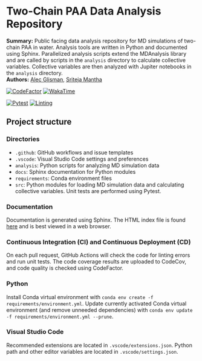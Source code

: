# Two-Chain PAA Data Analysis Repository

**Summary:** Public facing data analysis repository for MD simulations of two-chain PAA in water.
Analysis tools are written in Python and documented using Sphinx.
Parallelized analysis scripts extend the MDAnalysis library and are called by scripts in the `analysis` directory to calculate collective variables.
Collective variables are then analyzed with Jupiter notebooks in the `analysis` directory.  
**Authors:** [Alec Glisman](https://github.com/alec-glisman), [Sriteja Mantha](https://github.com/sritejamantha)  

[![CodeFactor](https://www.codefactor.io/repository/github/alec-glisman/data-analysis/badge?s=80921ba60816cb7eea4040f846dafcbbc123c96c)](https://www.codefactor.io/repository/github/alec-glisman/data-analysis)
[![WakaTime](https://wakatime.com/badge/github/alec-glisman/data-analysis.svg)](https://wakatime.com/badge/github/alec-glisman/data-analysis)

[![Pytest](https://github.com/alec-glisman/Analysis-Two-Chain-PAA/actions/workflows/conda-pytest.yml/badge.svg)](https://github.com/alec-glisman/Analysis-Two-Chain-PAA/actions/workflows/conda-pytest.yml)
[![Linting](https://github.com/alec-glisman/Analysis-Two-Chain-PAA/actions/workflows/code-linting.yml/badge.svg)](https://github.com/alec-glisman/Analysis-Two-Chain-PAA/actions/workflows/code-linting.yml)

## Project structure

### Directories

- `.github`: GitHub workflows and issue templates  
- `.vscode`: Visual Studio Code settings and preferences
- `analysis`: Python scripts for analyzing MD simulation data
- `docs`: Sphinx documentation for Python modules
- `requirements`: Conda environment files
- `src`: Python modules for loading MD simulation data and calculating collective variables.
Unit tests are performed using Pytest.

### Documentation

Documentation is generated using Sphinx.
The HTML index file is found [here](docs/build/html/index.html) and is best viewed in a web browser.

### Continuous Integration (CI) and Continuous Deployment (CD)

On each pull request, GitHub Actions will check the code for linting errors and run unit tests.
The code coverage results are uploaded to CodeCov, and code quality is checked using CodeFactor.

### Python

Install Conda virtual environment with  `conda env create -f requirements/environment.yml`.
Update currently activated Conda virtual environment (and remove unneeded dependencies) with `conda env update -f requirements/environment.yml --prune`.

### Visual Studio Code

Recommended extensions are located in `.vscode/extensions.json`.
Python path and other editor variables are located in `.vscode/settings.json`.

